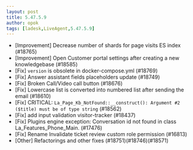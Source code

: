 ```yaml
---
layout: post
title: 5.47.5.9
author: opok
tags: [ladesk,LiveAgent,5.47.5.9]
---
```

- [Improvement] Decrease number of shards for page visits ES index (#18765)
- [Improvement] Open Customer portal settings after creating a new knowledgebase (#18585)
- [Fix] `version` is obsolete in docker-compose.yml (#18769)
- [Fix] Answer assistant fields placeholders update (#18749)
- [Fix] Broken Call/Video call button (#18676)
- [Fix] Lowercase list is converted into numbered list after sending the email  (#18610)
- [Fix] CRITICAL: `La_Page_Kb_NotFound::__construct(): Argument #2 ($title) must be of type string` (#18562)
- [Fix] add input validation visitor-tracker  (#18437)
- [Fix] Plugins engine exception: Conversation id not found in class La_Features_Phone_Main. (#17476)
- [Fix] Rename Invalidate ticket review custom role permission (#16813)
- [Other] Refactorings and other fixes (#18751)(#18746)(#18571)